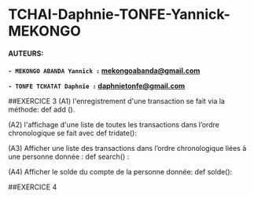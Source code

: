 # TCHAI-Daphnie-TONFE-Yannick-MEKONGO


#### AUTEURS:
 **`- MEKONGO ABANDA Yannick :` mekongoabanda@gmail.com**
 
 **`- TONFE TCHATAT Daphnie :` daphnietonfe@gmail.com**
 
##EXERCICE 3
(A1) l'enregistrement d'une transaction se fait via la méthode: def add ().

(A2) l'affichage d'une liste de toutes les transactions dans l’ordre chronologique se fait avec def tridate():

(A3) Afficher une liste des transactions dans l’ordre chronologique liées à une personne donnée : def search() :
 
(A4) Afficher le solde du compte de la personne donnée: def solde():

##EXERCICE 4